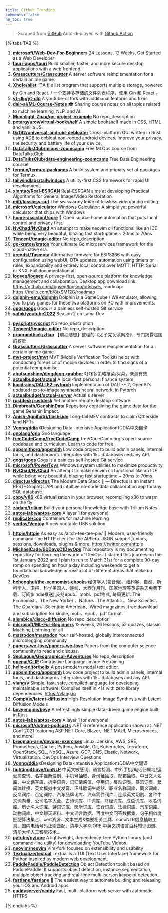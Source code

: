 ```yaml
---
title: Github Trending
comments: false
no_toc: true
---
```


> Scraped from [GitHub](https://github.com/trending)
Auto-deployed with [Github Action](https://docs.github.com/en/actions)

{% tabs TAB %}
<!-- tab Daily -->
1. [**microsoft/Web-Dev-For-Beginners**](https://github.com/microsoft/Web-Dev-For-Beginners)
24 Lessons, 12 Weeks, Get Started as a Web Developer
2. [**tauri-apps/tauri**](https://github.com/tauri-apps/tauri)
Build smaller, faster, and more secure desktop applications with a web frontend.
3. [**Grasscutters/Grasscutter**](https://github.com/Grasscutters/Grasscutter)
A server software reimplementation for a certain anime game.
4. [**Xhofe/alist**](https://github.com/Xhofe/alist)
🗂️A file list program that supports multiple storage, powered by Gin and React. / 一个支持多存储的文件列表程序，使用 Gin 和 React 。
5. [**yt-dlp/yt-dlp**](https://github.com/yt-dlp/yt-dlp)
A youtube-dl fork with additional features and fixes
6. [**dair-ai/ML-Course-Notes**](https://github.com/dair-ai/ML-Course-Notes)
🎓 Sharing course notes on all topics related to machine learning, NLP, and AI.
7. [**Moonlight-Zhao/go-project-example**](https://github.com/Moonlight-Zhao/go-project-example)
No repo_description
8. [**petargyurov/virtual-bookshelf**](https://github.com/petargyurov/virtual-bookshelf)
A simple bookshelf made in CSS, HTML and vanilla JS.
9. [**0x192/universal-android-debloater**](https://github.com/0x192/universal-android-debloater)
Cross-platform GUI written in Rust using ADB to debloat non-rooted android devices. Improve your privacy, the security and battery life of your device.
10. [**DataTalksClub/mlops-zoomcamp**](https://github.com/DataTalksClub/mlops-zoomcamp)
Free MLOps course from DataTalks.Club
11. [**DataTalksClub/data-engineering-zoomcamp**](https://github.com/DataTalksClub/data-engineering-zoomcamp)
Free Data Engineering course!
12. [**termux/termux-packages**](https://github.com/termux/termux-packages)
A build system and primary set of packages for Termux.
13. [**tailwindlabs/tailwindcss**](https://github.com/tailwindlabs/tailwindcss)
A utility-first CSS framework for rapid UI development.
14. [**xinntao/Real-ESRGAN**](https://github.com/xinntao/Real-ESRGAN)
Real-ESRGAN aims at developing Practical Algorithms for General Image/Video Restoration.
15. [**mifi/lossless-cut**](https://github.com/mifi/lossless-cut)
The swiss army knife of lossless video/audio editing
16. [**microsoft/calculator**](https://github.com/microsoft/calculator)
Windows Calculator: A simple yet powerful calculator that ships with Windows
17. [**home-assistant/core**](https://github.com/home-assistant/core)
🏡 Open source home automation that puts local control and privacy first.
18. [**NvChad/NvChad**](https://github.com/NvChad/NvChad)
An attempt to make neovim cli functional like an IDE while being very beautiful, blazing fast startuptime ~ 20ms to 70ms
19. [**Tencent/tmagic-editor**](https://github.com/Tencent/tmagic-editor)
No repo_description
20. [**go-kratos/kratos**](https://github.com/go-kratos/kratos)
Your ultimate Go microservices framework for the cloud-native era.
21. [**arendst/Tasmota**](https://github.com/arendst/Tasmota)
Alternative firmware for ESP8266 with easy configuration using webUI, OTA updates, automation using timers or rules, expandability and entirely local control over MQTT, HTTP, Serial or KNX. Full documentation at
22. [**logseq/logseq**](https://github.com/logseq/logseq)
A privacy-first, open-source platform for knowledge management and collaboration. Desktop app download link: https://github.com/logseq/logseq/releases, roadmap: https://trello.com/b/8txSM12G/roadmap
23. [**dolphin-emu/dolphin**](https://github.com/dolphin-emu/dolphin)
Dolphin is a GameCube / Wii emulator, allowing you to play games for these two platforms on PC with improvements.
24. [**gogs/gogs**](https://github.com/gogs/gogs)
Gogs is a painless self-hosted Git service
25. [**safak/youtube2022**](https://github.com/safak/youtube2022)
Season 2 on Lama Dev
<!-- endtab -->
<!-- tab Weekly -->
1. [**pyscript/pyscript**](https://github.com/pyscript/pyscript)
No repo_description
2. [**Tencent/tmagic-editor**](https://github.com/Tencent/tmagic-editor)
No repo_description
3. [**programthink/zhao**](https://github.com/programthink/zhao)
【编程随想】整理的《太子党关系网络》，专门揭露赵国的权贵
4. [**Grasscutters/Grasscutter**](https://github.com/Grasscutters/Grasscutter)
A server software reimplementation for a certain anime game.
5. [**mvt-project/mvt**](https://github.com/mvt-project/mvt)
MVT (Mobile Verification Toolkit) helps with conducting forensics of mobile devices in order to find signs of a potential compromise.
6. [**ahutsunshine/dingdong-grabber**](https://github.com/ahutsunshine/dingdong-grabber)
叮咚多策略抢菜/买菜，亲测有效
7. [**actualbudget/actual**](https://github.com/actualbudget/actual)
A local-first personal finance system
8. [**lucidrains/DALLE2-pytorch**](https://github.com/lucidrains/DALLE2-pytorch)
Implementation of DALL-E 2, OpenAI's updated text-to-image synthesis neural network, in Pytorch
9. [**actualbudget/actual-server**](https://github.com/actualbudget/actual-server)
Actual's server
10. [**rustdesk/rustdesk**](https://github.com/rustdesk/rustdesk)
Yet another remote desktop software
11. [**Dimbreath/GenshinData**](https://github.com/Dimbreath/GenshinData)
Repository containing the game data for the game Genshin Impact.
12. [**Anish-Agnihotri/flashside**](https://github.com/Anish-Agnihotri/flashside)
Long-tail MEV contracts to claim Otherside land NFTs
13. [**Vonng/ddia**](https://github.com/Vonng/ddia)
《Designing Data-Intensive Application》DDIA中文翻译
14. [**gnolang/gno**](https://github.com/gnolang/gno)
Gno language
15. [**freeCodeCamp/freeCodeCamp**](https://github.com/freeCodeCamp/freeCodeCamp)
freeCodeCamp.org's open-source codebase and curriculum. Learn to code for free.
16. [**appsmithorg/appsmith**](https://github.com/appsmithorg/appsmith)
Low code project to build admin panels, internal tools, and dashboards. Integrates with 15+ databases and any API.
17. [**gogs/gogs**](https://github.com/gogs/gogs)
Gogs is a painless self-hosted Git service
18. [**microsoft/PowerToys**](https://github.com/microsoft/PowerToys)
Windows system utilities to maximize productivity
19. [**NvChad/NvChad**](https://github.com/NvChad/NvChad)
An attempt to make neovim cli functional like an IDE while being very beautiful, blazing fast startuptime ~ 20ms to 70ms
20. [**directus/directus**](https://github.com/directus/directus)
The Modern Data Stack 🐰 — Directus is an instant REST+GraphQL API and intuitive no-code data collaboration app for any SQL database.
21. [**copy/v86**](https://github.com/copy/v86)
x86 virtualization in your browser, recompiling x86 to wasm on the fly
22. [**zadam/trilium**](https://github.com/zadam/trilium)
Build your personal knowledge base with Trilium Notes
23. [**aptos-labs/aptos-core**](https://github.com/aptos-labs/aptos-core)
A layer 1 for everyone!
24. [**replicate/cog**](https://github.com/replicate/cog)
Containers for machine learning
25. [**ventoy/Ventoy**](https://github.com/ventoy/Ventoy)
A new bootable USB solution.
<!-- endtab -->
<!-- tab Monthly -->
1. [**httpie/httpie**](https://github.com/httpie/httpie)
As easy as /aitch-tee-tee-pie/ 🥧 Modern, user-friendly command-line HTTP client for the API era. JSON support, colors, sessions, downloads, plugins & more. https://twitter.com/httpie
2. [**MichaelCade/90DaysOfDevOps**](https://github.com/MichaelCade/90DaysOfDevOps)
This repository is my documenting repository for learning the world of DevOps. I started this journey on the 1st January 2022 and I plan to run to March 31st for a complete 90-day romp on spending an hour a day including weekends to get a foundational knowledge across a lot of different areas that make up DevOps.
3. [**hehonghui/the-economist-ebooks**](https://github.com/hehonghui/the-economist-ebooks)
经济学人(含音频)、纽约客、自然、新科学人、卫报、科学美国人、连线、大西洋月刊、国家地理等英语杂志免费下载、订阅(kindle推送),支持epub、mobi、pdf格式, 每周更新. The Economist 、The New Yorker 、Nature、The Atlantic 、New Scientist、The Guardian、Scientific American、Wired magazines, free download and subscription for kindle, mobi、epub、pdf format.
4. [**alembics/disco-diffusion**](https://github.com/alembics/disco-diffusion)
No repo_description
5. [**microsoft/ML-For-Beginners**](https://github.com/microsoft/ML-For-Beginners)
12 weeks, 26 lessons, 52 quizzes, classic Machine Learning for all
6. [**mastodon/mastodon**](https://github.com/mastodon/mastodon)
Your self-hosted, globally interconnected microblogging community
7. [**papers-we-love/papers-we-love**](https://github.com/papers-we-love/papers-we-love)
Papers from the computer science community to read and discuss.
8. [**SebLague/Geographical-Adventures**](https://github.com/SebLague/Geographical-Adventures)
No repo_description
9. [**openai/CLIP**](https://github.com/openai/CLIP)
Contrastive Language-Image Pretraining
10. [**helix-editor/helix**](https://github.com/helix-editor/helix)
A post-modern modal text editor.
11. [**appsmithorg/appsmith**](https://github.com/appsmithorg/appsmith)
Low code project to build admin panels, internal tools, and dashboards. Integrates with 15+ databases and any API.
12. [**vlang/v**](https://github.com/vlang/v)
Simple, fast, safe, compiled language for developing maintainable software. Compiles itself in <1s with zero library dependencies. https://vlang.io
13. [**CompVis/latent-diffusion**](https://github.com/CompVis/latent-diffusion)
High-Resolution Image Synthesis with Latent Diffusion Models
14. [**bevyengine/bevy**](https://github.com/bevyengine/bevy)
A refreshingly simple data-driven game engine built in Rust
15. [**aptos-labs/aptos-core**](https://github.com/aptos-labs/aptos-core)
A layer 1 for everyone!
16. [**microsoft/dotnet-podcasts**](https://github.com/microsoft/dotnet-podcasts)
.NET 6 reference application shown at .NET Conf 2021 featuring ASP.NET Core, Blazor, .NET MAUI, Microservices, and more!
17. [**bregman-arie/devops-exercises**](https://github.com/bregman-arie/devops-exercises)
Linux, Jenkins, AWS, SRE, Prometheus, Docker, Python, Ansible, Git, Kubernetes, Terraform, OpenStack, SQL, NoSQL, Azure, GCP, DNS, Elastic, Network, Virtualization. DevOps Interview Questions
18. [**Vonng/ddia**](https://github.com/Vonng/ddia)
《Designing Data-Intensive Application》DDIA中文翻译
19. [**fighting41love/funNLP**](https://github.com/fighting41love/funNLP)
中英文敏感词、语言检测、中外手机/电话归属地/运营商查询、名字推断性别、手机号抽取、身份证抽取、邮箱抽取、中日文人名库、中文缩写库、拆字词典、词汇情感值、停用词、反动词表、暴恐词表、繁简体转换、英文模拟中文发音、汪峰歌词生成器、职业名称词库、同义词库、反义词库、否定词库、汽车品牌词库、汽车零件词库、连续英文切割、各种中文词向量、公司名字大全、古诗词库、IT词库、财经词库、成语词库、地名词库、历史名人词库、诗词词库、医学词库、饮食词库、法律词库、汽车词库、动物词库、中文聊天语料、中文谣言数据、百度中文问答数据集、句子相似度匹配算法集合、bert资源、文本生成&摘要相关工具、cocoNLP信息抽取工具、国内电话号码正则匹配、清华大学XLORE:中英文跨语言百科知识图谱、清华大学人工智能技术…
20. [**pytube/pytube**](https://github.com/pytube/pytube)
A lightweight, dependency-free Python library (and command-line utility) for downloading YouTube Videos.
21. [**neovim/neovim**](https://github.com/neovim/neovim)
Vim-fork focused on extensibility and usability
22. [**Textualize/textual**](https://github.com/Textualize/textual)
Textual is a TUI (Text User Interface) framework for Python inspired by modern web development.
23. [**PaddlePaddle/PaddleDetection**](https://github.com/PaddlePaddle/PaddleDetection)
Object Detection toolkit based on PaddlePaddle. It supports object detection, instance segmentation, multiple object tracking and real-time multi-person keypoint detection.
24. [**fastlane/fastlane**](https://github.com/fastlane/fastlane)
🚀 The easiest way to automate building and releasing your iOS and Android apps
25. [**caddyserver/caddy**](https://github.com/caddyserver/caddy)
Fast, multi-platform web server with automatic HTTPS
<!-- endtab -->
{% endtabs %}

